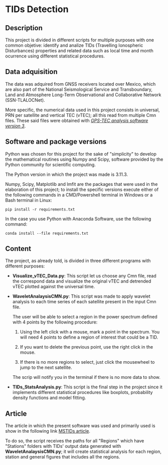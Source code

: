 # TIDs Detection

## Description

This project is divided in different scripts for multiple purposes with one common objetive: identify and analize TIDs (Travelling Ionospheric Disturbances) properties and related data such as local time and month ocurrence using different statistical procedures.

## Data adquisition

The data was adquired from GNSS receivers located over Mexico, which are also part of the National Seismological Service and Transboundary, Land and Atmosphere Long-Term Observational and Collaborative Network (SSN-TLALOCNet).

More specific, the numerical data used in this project consists in universal, PRN per satellite and vertical TEC (vTEC); all this read from multiple Cmn files. These said files were obtained with [_GPS-TEC analysis software version 3_](https://seemala.blogspot.com/2020/12/gps-tec-program-version-3-for-rinex-3.html).

## Software and package versions

Python was chosen for this project for the sake of "simplicity" to develop the mathematical routines using Numpy and Scipy, software provided by the Python community for scientific computing.

The Python version in which the project was made is 3.11.3.

Numpy, Scipy, Matplotlib and lmfit are the packages that were used in the elaboration of this project; to install the specific versions execute either of the following commands in a CMD/Powershell terminal in Windows or a Bash terminal in Linux:

```pip install -r requirements.txt```

In the case you use Python with Anaconda Software, use the following command:

```conda install --file requirements.txt```

## Content

The project, as already told, is divided in three different programs with different purposes:

- **Visualize_vTEC_Data.py**: This script let us choose any Cmn file, read the correspond data and visualize the original vTEC and detrended vTEC plotted against the universal time.

- **WaveletAnalaysisCMN.py**: This script was made to apply wavelet analysis to each time series of each satellite present in the input Cmn file.

  The user will be able to select a region in the power spectrum defined with 4 points by the following procedure:

  1. Using the left click with a mouse, mark a point in the spectrum. You will need 4 points to define a region of interest that could be a TID.

  2. If you want to delete the previous point, use the right click in the mouse.

  3. If there is no more regions to select, just click the mousewheel to jump to the next satellite.

  The scrip will notify you in the terminal if there is no more data to show.

- **TIDs_StatsAnalysis.py**: This script is the final step in the project since it implements different statistical procedures like boxplots, probability density functions and model fitting.

## Article
The article in which the present software was used and primarily used is show in the following link [MSTIDs article](https://www.mdpi.com/2886434).

  To do so, the script receives the paths for all "Regions" which have "Stations" folders with TIDs' output data generated with **WaveletAnalaysisCMN.py**; it will create statistical analysis for each region, station and general figures that includes all the regions.
